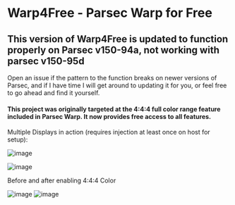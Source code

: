 # Warp4Free - Parsec Warp for Free
## This version of Warp4Free is updated to function properly on Parsec v150-94a, not working with parsec v150-95d
Open an issue if the pattern to the function breaks on newer versions of Parsec, and if I have time I will get around to updating it for you, or feel free to go ahead and find it yourself.

#### This project was originally targeted at the 4:4:4 full color range feature included in Parsec Warp. It now provides free access to all features.

Multiple Displays in action (requires injection at least once on host for setup): 

![image](https://user-images.githubusercontent.com/22308762/215609981-14fa8ce0-0f85-400b-9f9c-0458cc911fb9.png)

![image](https://user-images.githubusercontent.com/22308762/207719478-5d71b612-9568-467d-842f-0ef4578ec2a3.png)

Before and after enabling 4:4:4 Color

![image](https://user-images.githubusercontent.com/22308762/207719030-2eb0e384-c1ba-4b08-9803-714d535dde70.png)
![image](https://user-images.githubusercontent.com/22308762/207719037-0892e27b-48c7-4d8a-a5cf-e10ecaf61107.png)
